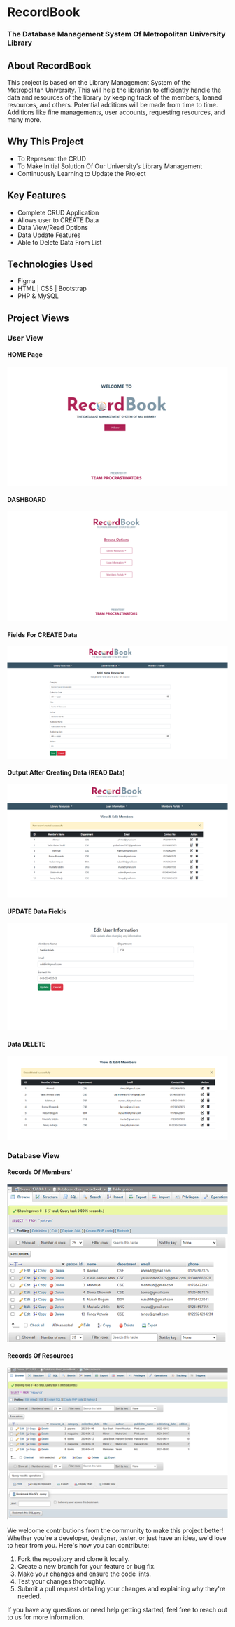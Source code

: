 # RecordBook
### The Database Management System Of Metropolitan University Library

## About RecordBook
This project is based on the Library Management System of the Metropolitan University. This will help the librarian to efficiently handle the data and resources of the library by keeping track of the members, loaned resources, and others.
Potential additions will be made from time to time. Additions like fine managements, user accounts, requesting resources, and many more.

## Why This Project
- To Represent the CRUD
- To Make Initial Solution Of Our University’s Library Management
- Continuously Learning to Update the Project

## Key Features
- Complete CRUD Application
- Allows user to CREATE Data
- Data View/Read Options
- Data Update Features 
- Able to Delete Data From List

## Technologies Used
- Figma
- HTML | CSS | Bootstrap
- PHP & MySQL


## Project Views
### User View
#### HOME Page
![Home Page](https://raw.githubusercontent.com/mdyasinahmed/dbms.RecordBook_Server/main/bin/DBMS%20Project%20Screenshots/home_page.png)

#### DASHBOARD
![Dashboard](https://raw.githubusercontent.com/mdyasinahmed/dbms.RecordBook_Server/main/bin/DBMS%20Project%20Screenshots/dashboard.png)

#### Fields For CREATE Data
![Dashboard](https://raw.githubusercontent.com/mdyasinahmed/dbms.RecordBook_Server/main/bin/DBMS%20Project%20Screenshots/create.png)

#### Output After Creating Data (READ Data)
![Dashboard](https://raw.githubusercontent.com/mdyasinahmed/dbms.RecordBook_Server/main/bin/DBMS%20Project%20Screenshots/read-and-insert.png)

#### UPDATE Data Fields
![Dashboard](https://raw.githubusercontent.com/mdyasinahmed/dbms.RecordBook_Server/main/bin/DBMS%20Project%20Screenshots/update.png)

#### Data DELETE
![Dashboard](https://raw.githubusercontent.com/mdyasinahmed/dbms.RecordBook_Server/main/bin/DBMS%20Project%20Screenshots/delete.png)

### Database View
#### Records Of Members'
![members-table](https://raw.githubusercontent.com/mdyasinahmed/dbms.RecordBook_Server/main/bin/DBMS%20Project%20Screenshots/store%20data%20in%20database.png)

#### Records Of Resources
![resources-table](https://github.com/mdyasinahmed/dbms.RecordBook_Server/blob/main/bin/DBMS%20Project%20Screenshots/resource_table.png)

We welcome contributions from the community to make this project better! Whether you're a developer, designer, tester, or just have an idea, we'd love to hear from you. Here's how you can contribute:

1. Fork the repository and clone it locally.
2. Create a new branch for your feature or bug fix.
3. Make your changes and ensure the code lints.
4. Test your changes thoroughly.
5. Submit a pull request detailing your changes and explaining why they're needed.

If you have any questions or need help getting started, feel free to reach out to us for more information.

